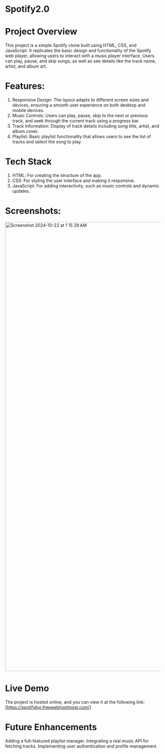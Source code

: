 # Spotify2.0
# Project Overview
  This project is a simple Spotify clone built using HTML, CSS, and JavaScript. It replicates the basic design and functionality of the Spotify web player, allowing users to interact with    a music player interface. Users can play, pause, and skip songs, as well as see details like the track name, artist, and album art.

# Features:
  1. Responsive Design: The layout adapts to different screen sizes and devices, ensuring a smooth user experience on both desktop and mobile devices.
  2. Music Controls: Users can play, pause, skip to the next or previous track, and seek through the current track using a progress bar.
  3. Track Information: Display of track details including song title, artist, and album cover.
  4. Playlist: Basic playlist functionality that allows users to see the list of tracks and select the song to play.

# Tech Stack
  1. HTML: For creating the structure of the app.
  2. CSS: For styling the user interface and making it responsive.
  3. JavaScript: For adding interactivity, such as music controls and dynamic updates.
  
# Screenshots:
  <img width="1457" alt="Screenshot 2024-10-22 at 1 15 29 AM" src="https://github.com/user-attachments/assets/05731557-3673-42e7-9c3c-625137c9dc92">

# Live Demo
The project is hosted online, and you can view it at the following link:
[https://spotifybyj.freewebhostmost.com/]
# Future Enhancements
  Adding a full-featured playlist manager.
  Integrating a real music API for fetching tracks.
  Implementing user authentication and profile management.
